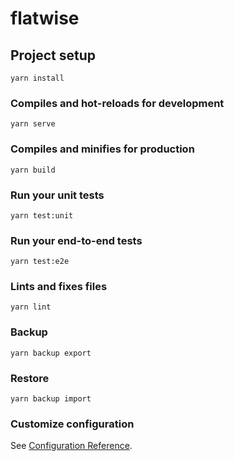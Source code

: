 # flatwise

## Project setup

```
yarn install
```

### Compiles and hot-reloads for development

```
yarn serve
```

### Compiles and minifies for production

```
yarn build
```

### Run your unit tests

```
yarn test:unit
```

### Run your end-to-end tests

```
yarn test:e2e
```

### Lints and fixes files

```
yarn lint
```

### Backup

```
yarn backup export
```

### Restore

```
yarn backup import
```

### Customize configuration

See [Configuration Reference](https://cli.vuejs.org/config/).
